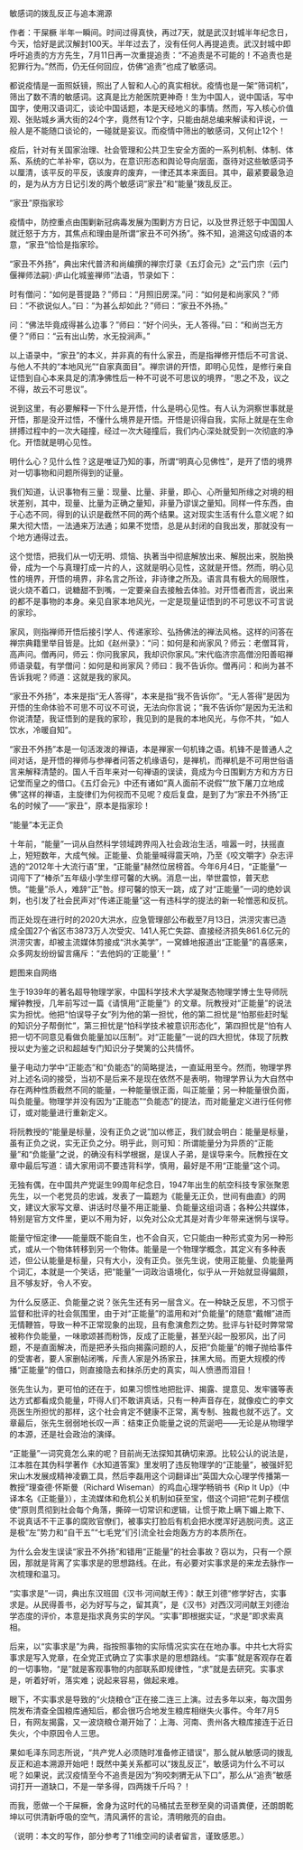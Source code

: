 

敏感词的拨乱反正与追本溯源

作者：干屎橛 半年一瞬间。时间过得真快，再过7天，就是武汉封城半年纪念日，今天，恰好是武汉解封100天。半年过去了，没有任何人再提追责。武汉封城中即呼吁追责的方方先生，7月11日再一次重提追责：“不追责是不可能的！不追责也是犯罪行为。”然而，仍无任何回应，仿佛“追责”也成了敏感词。

都说疫情是一面照妖镜，照出了人智和人心的真实相状。疫情也是一架“筛词机”，筛出了数不清的敏感词。这真是比方舱医院更神奇！生为中国人，说中国话，写中国字，使用汉语词汇，谈论中国话题，本是天经地义的事情。然而，写入核心价值观、张贴城乡满大街的24个字，竟然有12个字，只能由胡总编来解读和评说，一般人是不能随口谈论的，一碰就是妄议。而疫情中筛出的敏感词，又何止12个！

疫后，针对有关国家治理、社会管理和公共卫生安全方面的一系列机制、体制、体系、系统的亡羊补牢，窃以为，在意识形态和舆论导向层面，亟待对这些敏感词予以厘清，该平反的平反，该废弃的废弃，一律还其本来面目。其中，最紧要最急迫的，是为从方方日记引发的两个敏感词“家丑”和“能量”拨乱反正。

“家丑”原指家珍

疫情中，防控重点由围剿新冠病毒发展为围剿方方日记，以及世界迁怒于中国国人就迁怒于方方，其焦点和理由是所谓“家丑不可外扬”。殊不知，追溯这句成语的本意，“家丑”恰恰是指家珍。

“家丑不外扬”，典出宋代普济和尚编撰的禅宗灯录《五灯会元》之“云门宗（云门偃禅师法嗣）·庐山化城鉴禅师”法语，节录如下：

时有僧问：“如何是菩提路？”师曰：“月照旧房深。”问：“如何是和尚家风？”师曰：“不欲说似人。”曰：“为甚么却如此？”师曰：“家丑不外扬。”

问：“佛法毕竟成得甚么边事？”师曰：“好个问头，无人答得。”曰：“和尚岂无方便？”师曰：“云有出山势，水无投涧声。”

以上语录中，“家丑”的本义，并非真的有什么家丑，而是指禅修开悟后不可言说、与他人不共的“本地风光”“自家真面目”。禅宗讲的开悟，即明心见性，是修行亲自证悟到自心本来具足的清净佛性后一种不可说不可思议的境界，“思之不及，议之不得，故云不可思议”。

说到这里，有必要解释一下什么是开悟，什么是明心见性。有人认为洞察世事就是开悟，那是没开过悟，不懂什么境界是开悟。开悟是识得自我，实际上就是在生命拼搏过程中的一次大碰撞，经过一次大碰撞后，我们内心深处就受到一次彻底的净化。开悟就是明心见性。

明什么心？见什么性？这是唯证乃知的事，所谓“明真心见佛性”，是开了悟的境界对一切事物和问题所得到的证量。

我们知道，认识事物有三量：现量、比量、非量，即心、心所量知所缘之对境的相状差别，其中，现量、比量为正确之量知，非量乃谬误之量知。同样一件东西，由于心态不同，得到的认识是截然不同的两个结果。这对现实生活有什么意义呢？如果大彻大悟，一法通来万法通；如果不觉悟，总是从封闭的自我出发，那就没有一个地方通得过去。

这个觉悟，把我们从一切无明、烦恼、执著当中彻底解放出来、解脱出来，脱胎换骨，成为一个与真理打成一片的人，这就是明心见性，这就是开悟。然而，明心见性的境界，开悟的境界，非名言之所诠，非诗律之所及。语言具有极大的局限性，说火烧不着口，说糖甜不到嘴，一定要亲自去接触去体验。对开悟者而言，说出来的都不是事物的本身。亲见自家本地风光，一定是现量证悟到的不可思议不可言说的家珍。

家风，则指禅师开悟后接引学人、传递家珍、弘扬佛法的禅法风格。这样的问答在禅宗典籍里举目皆是。比如《赵州录》：“问：如何是和尚家风？师云：老僧耳背，高声问。僧再问，师云：你问我家风，我却识你家风。”宋代临济宗高僧汾阳善昭禅师语录载，有学僧问：如何是和尚家风？师曰：我不告诉你。僧再问：和尚为甚不告诉我呢？师道：这就是我的家风。

“家丑不外扬”，本来是指“无人答得”，本来是指“我不告诉你”。“无人答得”是因为开悟的生命体验不可思不可议不可说，无法向你言说；“我不告诉你”是因为无法和你说清楚，我证悟到的是我的家珍，我见到的是我的本地风光，与你不共，“如人饮水，冷暖自知”。

“家丑不外扬”本是一句活泼泼的禅语，本是禅家一句机锋之语。机锋不是普通人之间对话，是开悟的禅师与参禅者问答之机缘语句，是禅机，而禅机是不可用世俗语言来解释清楚的。国人千百年来对一句禅语的误读，竟成为今日围剿方方和方方日记堂而皇之的借口。《五灯会元》中还有诸如“真人面前不说假”“放下屠刀立地成佛”这样的禅语，主旋律们为何视而不见呢？疫后复盘，是到了为“家丑不外扬”正名的时候了——“家丑”，原本是指家珍！

“能量”本无正负

十年前，“能量”一词从自然科学领域跨界闯入社会政治生活，喧嚣一时，扶摇直上，短短数年，大成气候。正能量、负能量喊得震天响，乃至《咬文嚼字》杂志评选的“2012年十大流行语”里，“正能量”赫然位居榜首。今年6月4日，“正能量”一词闯下了“棒杀”五年级小学生缪可馨的大祸。消息一出，举世震惊，普天悲愤。“能量”杀人，难辞“正”咎。缪可馨的惊天一跳，成了对“正能量”一词的绝妙讽刺，也引发了社会民声对“传递正能量”这一有违科学的提法的新一轮憎恶和反抗。

而正处现在进行时的2020大洪水，应急管理部公布截至7月13日，洪涝灾害已造成全国27个省区市3873万人次受灾、141人死亡失踪、直接经济损失861.6亿元的洪涝灾害，却被主流媒体剪接成“洪水美学”，一窝蜂地报道出“正能量”的喜感来，众多网友纷纷留言痛斥：“去他妈的‘正能量’！”

题图来自网络

生于1939年的著名超导物理学家，中国科学技术大学凝聚态物理学博士生导师阮耀钟教授，几年前写过一篇《请慎用“正能量”》的文章。阮教授对“正能量”的说法实为担忧。他把“怕误导子女”列为他的第一担忧，他的第二担忧是“怕那些赶时髦的知识分子帮倒忙”，第三担忧是“怕科学技术被意识形态化”，第四担忧是“怕有人把一切不同意见看做负能量加以压制”。对“正能量”一说的四大担忧，体现了阮教授以史为鉴之识和超越专门知识分子樊篱的公共情怀。

量子电动力学中“正能态”和“负能态”的简略提法，一直延用至今。然而，物理学界对上述名词的接受，当初不是后来不是现在依然不是表明，物理学界认为大自然中存在两种性质截然不同的能量，一种能量很正面，叫正能量；另一种能量很负面，叫负能量。物理学并没有因为“正能态”“负能态”的提法，而对能量定义进行任何修订，或对能量进行重新定义。

将阮教授的“能量是标量，没有正负之说”加以修正，我们就会明白：能量是标量，虽有正负之说，实无正负之分。明乎此，则可知：所谓能量分为异质的“正能量”和“负能量”之说，的确没有科学根据，是误人子弟，是误导来今。阮教授在文章中最后写道：请大家用词不要违背科学，慎用，最好是不用“正能量”这个词。

无独有偶，在中国共产党诞生99周年纪念日，1947年出生的航空科技专家张聚恩先生，以一个老党员的忠诚，发表了一篇题为《能量无正负，世间有曲直》的网文，建议大家写文章、讲话时尽量不用正能量、负能量这组词语；各种公共媒体，特别是官方文件里，更以不用为好，以免对公众尤其是对青少年带来迷惘与误导。

能量守恒定律——能量既不能自生，也不会自灭，它只能由一种形式变为另一种形式，或从一个物体转移到另一个物体。能量是一个物理学概念，其定义有多种表述，但公认能量是标量，只有大小，没有正负。张先生说，使用正能量、负能量两个词汇，本就是一个笑话，把“能量”一词政治语境化，似乎从一开始就显得偏颇，且不够友好，令人不安。

为什么反感正、负能量之说？张先生还有另一层含义。在一种缺乏反思，不习惯于监督和批评的社会氛围里，由于对“正能量”的滥用和对“负能量”的随意“戴帽”进而无情鞭笞，导致一种不正常现象的出现，且有愈演愈烈之势。批评与针砭时弊常常被称作负能量，一味歌颂甚而粉饰，反成了正能量，甚至兴起一股邪风，出了问题，不是直面解决，而是把矛头指向揭露问题的人，反把“负能量”的帽子抛给事件的受害者，要人家删帖闭嘴，斥责人家是外扬家丑，抹黑大局。而更大规模的传播“正能量”的借口，则直接隐去和抹杀历史的真实，叫人愤懑而泪目！

张先生认为，更可怕的还在于，如果习惯性地把批评、揭露、提意见、发牢骚等表达方式都看成负能量，吓得人们不敢讲真话，只有一种声音存在，就像疫亡的李文亮医生所担忧的那样，这个社会肯定不健康不正常，离专制、独裁也就不远了。文章最后，张先生弱弱地长叹一声：结束正负能量之说的荒诞吧——无论是从物理学的本源，还是社会政治的演绎。

“正能量”一词究竟怎么来的呢？目前尚无法探知其确切来源。比较公认的说法是，江本胜在其伪科学著作《水知道答案》里发明了违反物理学的“正能量”，被强奸犯宋山木发展成精神凌霸工具，然后李磊用这个词翻译出“英国大众心理学传播第一教授”理查德·怀斯曼（Richard Wiseman）的鸡血心理学畅销书《Rip It Up》（中译本名《正能量》），主流媒体和危机公关机制如获至宝，借这个词把“花刺子模信使”原则贯彻到社会每个角落，撕碎一切常识和逻辑，让惯于欺上瞒下媚上欺下、不说真话不干正事的腐败官僚们，被事实打脸后有机会把水搅浑好逃脱问责。这正是极“左”势力和“自干五”“七毛党”们引流全社会炮轰方方的本质所在。

为什么会发生误读“家丑不外扬”和错用“正能量”的社会事故？窃以为，只有一个原因，那就是背离了实事求是的思想路线。在此，有必要对实事求是的来龙去脉作一次梳理和温习。

“实事求是”一词，典出东汉班固《汉书·河间献王传》：献王刘德“修学好古，实事求是。从民得善书，必为好写与之，留其真”，是《汉书》对西汉河间献王刘德治学态度的评价，本意是指求真务实的学风。“实事”即根据实证，“求是”即求索真相。

后来，以“实事求是”为典，指按照事物的实际情况实实在在地办事。中共七大将实事求是写入党章，在全党正式确立了实事求是的思想路线。“实事”就是客观存在着的一切事物，“是”就是客观事物的内部联系即规律性，“求”就是去研究。实事求是，听着好听，落实难；说起来容易，做起来难。

眼下，不实事求是导致的“火烧粮仓”正在接二连三上演。过去多年以来，每次国务院发布清查全国粮库通知后，都会很巧合地发生粮库相继失火事件。今年7月5日，有网友揭露，又一波烧粮仓潮开始了：上海、河南、贵州各大粮库接连于近日失火，个中原因令人三思。

果如毛泽东同志所说，“共产党人必须随时准备修正错误”，那么就从敏感词的拨乱反正和追本溯源开始吧！既然中美关系都可以“拨乱反正”，敏感词为什么不可以呢？如果说，武汉疫情至今不追责是因为“狗咬刺猬无从下口”，那么从“追责”敏感词打开一道缺口，不是一举多得，四两拨千斤吗？！

而我，愿做一个干屎橛，舍身为这时代的马桶拭去至秽至臭的词语粪便，还朗朗乾坤以可供清新呼吸的空气，清风满怀的言论，清明敞亮的自由。

（说明：本文的写作，部分参考了11维空间的读者留言，谨致感恩。）


